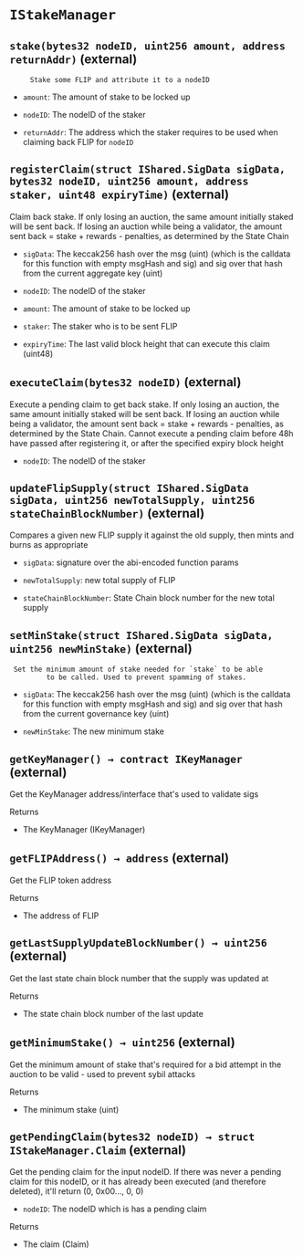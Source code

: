 # `IStakeManager`






## `stake(bytes32 nodeID, uint256 amount, address returnAddr)` (external)

         Stake some FLIP and attribute it to a nodeID


- `amount`:    The amount of stake to be locked up

- `nodeID`:    The nodeID of the staker

- `returnAddr`:    The address which the staker requires to be used
                     when claiming back FLIP for `nodeID`


## `registerClaim(struct IShared.SigData sigData, bytes32 nodeID, uint256 amount, address staker, uint48 expiryTime)` (external)

 Claim back stake. If only losing an auction, the same amount initially staked
         will be sent back. If losing an auction while being a validator,
         the amount sent back = stake + rewards - penalties, as determined by the State Chain


- `sigData`:   The keccak256 hash over the msg (uint) (which is the calldata
                 for this function with empty msgHash and sig) and sig over that hash
                 from the current aggregate key (uint)

- `nodeID`:    The nodeID of the staker

- `amount`:    The amount of stake to be locked up

- `staker`:    The staker who is to be sent FLIP

- `expiryTime`:   The last valid block height that can execute this claim (uint48)


## `executeClaim(bytes32 nodeID)` (external)

 Execute a pending claim to get back stake. If only losing an auction,
         the same amount initially staked will be sent back. If losing an
         auction while being a validator, the amount sent back = stake +
         rewards - penalties, as determined by the State Chain. Cannot execute a pending
         claim before 48h have passed after registering it, or after the specified
         expiry block height


- `nodeID`:    The nodeID of the staker


## `updateFlipSupply(struct IShared.SigData sigData, uint256 newTotalSupply, uint256 stateChainBlockNumber)` (external)

 Compares a given new FLIP supply it against the old supply,
         then mints and burns as appropriate


- `sigData`:               signature over the abi-encoded function params

- `newTotalSupply`:        new total supply of FLIP

- `stateChainBlockNumber`: State Chain block number for the new total supply


## `setMinStake(struct IShared.SigData sigData, uint256 newMinStake)` (external)

     Set the minimum amount of stake needed for `stake` to be able
             to be called. Used to prevent spamming of stakes.


- `sigData`:   The keccak256 hash over the msg (uint) (which is the calldata
                 for this function with empty msgHash and sig) and sig over that hash
                 from the current governance key (uint)

- `newMinStake`:   The new minimum stake


## `getKeyManager() → contract IKeyManager` (external)

 Get the KeyManager address/interface that's used to validate sigs


Returns

- The KeyManager (IKeyManager)

## `getFLIPAddress() → address` (external)

 Get the FLIP token address


Returns

- The address of FLIP

## `getLastSupplyUpdateBlockNumber() → uint256` (external)

 Get the last state chain block number that the supply was updated at


Returns

- The state chain block number of the last update

## `getMinimumStake() → uint256` (external)

 Get the minimum amount of stake that's required for a bid
         attempt in the auction to be valid - used to prevent sybil attacks


Returns

- The minimum stake (uint)

## `getPendingClaim(bytes32 nodeID) → struct IStakeManager.Claim` (external)

 Get the pending claim for the input nodeID. If there was never
         a pending claim for this nodeID, or it has already been executed
         (and therefore deleted), it'll return (0, 0x00..., 0, 0)


- `nodeID`:    The nodeID which is has a pending claim


Returns

- The claim (Claim)


